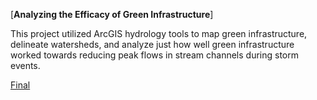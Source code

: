 [**Analyzing the Efficacy of Green Infrastructure**]

This project utilized ArcGIS hydrology tools to map green infrastructure, delineate watersheds, and analyze just how well green infrastructure worked towards reducing peak flows in stream channels during storm events.

<a href="/pdf/FinalPresentation.pdf">Final</a>
